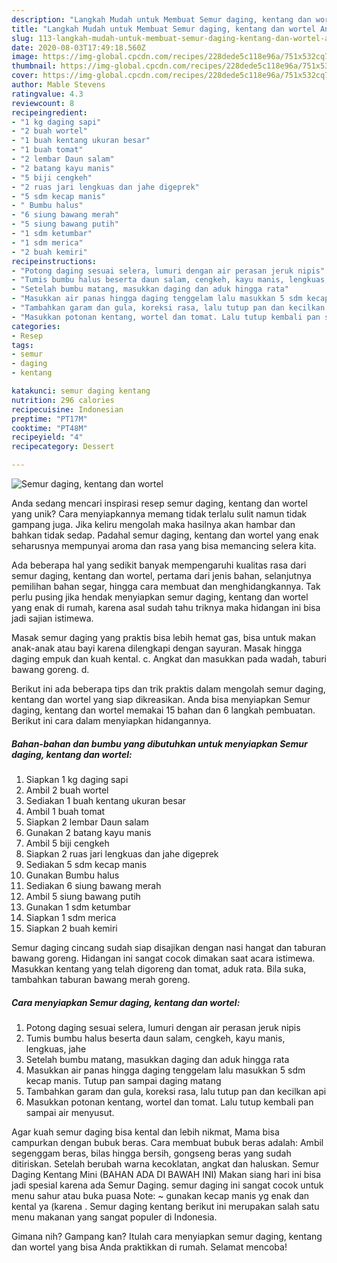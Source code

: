 ```yaml
---
description: "Langkah Mudah untuk Membuat Semur daging, kentang dan wortel Anti Gagal"
title: "Langkah Mudah untuk Membuat Semur daging, kentang dan wortel Anti Gagal"
slug: 113-langkah-mudah-untuk-membuat-semur-daging-kentang-dan-wortel-anti-gagal
date: 2020-08-03T17:49:18.560Z
image: https://img-global.cpcdn.com/recipes/228dede5c118e96a/751x532cq70/semur-daging-kentang-dan-wortel-foto-resep-utama.jpg
thumbnail: https://img-global.cpcdn.com/recipes/228dede5c118e96a/751x532cq70/semur-daging-kentang-dan-wortel-foto-resep-utama.jpg
cover: https://img-global.cpcdn.com/recipes/228dede5c118e96a/751x532cq70/semur-daging-kentang-dan-wortel-foto-resep-utama.jpg
author: Mable Stevens
ratingvalue: 4.3
reviewcount: 8
recipeingredient:
- "1 kg daging sapi"
- "2 buah wortel"
- "1 buah kentang ukuran besar"
- "1 buah tomat"
- "2 lembar Daun salam"
- "2 batang kayu manis"
- "5 biji cengkeh"
- "2 ruas jari lengkuas dan jahe digeprek"
- "5 sdm kecap manis"
- " Bumbu halus"
- "6 siung bawang merah"
- "5 siung bawang putih"
- "1 sdm ketumbar"
- "1 sdm merica"
- "2 buah kemiri"
recipeinstructions:
- "Potong daging sesuai selera, lumuri dengan air perasan jeruk nipis"
- "Tumis bumbu halus beserta daun salam, cengkeh, kayu manis, lengkuas, jahe"
- "Setelah bumbu matang, masukkan daging dan aduk hingga rata"
- "Masukkan air panas hingga daging tenggelam lalu masukkan 5 sdm kecap manis. Tutup pan sampai daging matang"
- "Tambahkan garam dan gula, koreksi rasa, lalu tutup pan dan kecilkan api"
- "Masukkan potonan kentang, wortel dan tomat. Lalu tutup kembali pan sampai air menyusut."
categories:
- Resep
tags:
- semur
- daging
- kentang

katakunci: semur daging kentang 
nutrition: 296 calories
recipecuisine: Indonesian
preptime: "PT17M"
cooktime: "PT48M"
recipeyield: "4"
recipecategory: Dessert

---
```



![Semur daging, kentang dan wortel](https://img-global.cpcdn.com/recipes/228dede5c118e96a/751x532cq70/semur-daging-kentang-dan-wortel-foto-resep-utama.jpg)

Anda sedang mencari inspirasi resep semur daging, kentang dan wortel yang unik? Cara menyiapkannya memang tidak terlalu sulit namun tidak gampang juga. Jika keliru mengolah maka hasilnya akan hambar dan bahkan tidak sedap. Padahal semur daging, kentang dan wortel yang enak seharusnya mempunyai aroma dan rasa yang bisa memancing selera kita.

Ada beberapa hal yang sedikit banyak mempengaruhi kualitas rasa dari semur daging, kentang dan wortel, pertama dari jenis bahan, selanjutnya pemilihan bahan segar, hingga cara membuat dan menghidangkannya. Tak perlu pusing jika hendak menyiapkan semur daging, kentang dan wortel yang enak di rumah, karena asal sudah tahu triknya maka hidangan ini bisa jadi sajian istimewa.

Masak semur daging yang praktis bisa lebih hemat gas, bisa untuk makan anak-anak atau bayi karena dilengkapi dengan sayuran. Masak hingga daging empuk dan kuah kental. c. Angkat dan masukkan pada wadah, taburi bawang goreng. d.


Berikut ini ada beberapa tips dan trik praktis dalam mengolah semur daging, kentang dan wortel yang siap dikreasikan. Anda bisa menyiapkan Semur daging, kentang dan wortel memakai 15 bahan dan 6 langkah pembuatan. Berikut ini cara dalam menyiapkan hidangannya.

<!--inarticleads1-->

##### Bahan-bahan dan bumbu yang dibutuhkan untuk menyiapkan Semur daging, kentang dan wortel:

1. Siapkan 1 kg daging sapi
1. Ambil 2 buah wortel
1. Sediakan 1 buah kentang ukuran besar
1. Ambil 1 buah tomat
1. Siapkan 2 lembar Daun salam
1. Gunakan 2 batang kayu manis
1. Ambil 5 biji cengkeh
1. Siapkan 2 ruas jari lengkuas dan jahe digeprek
1. Sediakan 5 sdm kecap manis
1. Gunakan  Bumbu halus
1. Sediakan 6 siung bawang merah
1. Ambil 5 siung bawang putih
1. Gunakan 1 sdm ketumbar
1. Siapkan 1 sdm merica
1. Siapkan 2 buah kemiri


Semur daging cincang sudah siap disajikan dengan nasi hangat dan taburan bawang goreng. Hidangan ini sangat cocok dimakan saat acara istimewa. Masukkan kentang yang telah digoreng dan tomat, aduk rata. Bila suka, tambahkan taburan bawang merah goreng. 

<!--inarticleads2-->

##### Cara menyiapkan Semur daging, kentang dan wortel:

1. Potong daging sesuai selera, lumuri dengan air perasan jeruk nipis
1. Tumis bumbu halus beserta daun salam, cengkeh, kayu manis, lengkuas, jahe
1. Setelah bumbu matang, masukkan daging dan aduk hingga rata
1. Masukkan air panas hingga daging tenggelam lalu masukkan 5 sdm kecap manis. Tutup pan sampai daging matang
1. Tambahkan garam dan gula, koreksi rasa, lalu tutup pan dan kecilkan api
1. Masukkan potonan kentang, wortel dan tomat. Lalu tutup kembali pan sampai air menyusut.


Agar kuah semur daging bisa kental dan lebih nikmat, Mama bisa campurkan dengan bubuk beras. Cara membuat bubuk beras adalah: Ambil segenggam beras, bilas hingga bersih, gongseng beras yang sudah ditiriskan. Setelah berubah warna kecoklatan, angkat dan haluskan. Semur Daging Kentang Mini (BAHAN ADA DI BAWAH INI) Makan siang hari ini bisa jadi spesial karena ada Semur Daging. semur daging ini sangat cocok untuk menu sahur atau buka puasa Note: ~ gunakan kecap manis yg enak dan kental ya (karena . Semur daging kentang berikut ini merupakan salah satu menu makanan yang sangat populer di Indonesia. 

Gimana nih? Gampang kan? Itulah cara menyiapkan semur daging, kentang dan wortel yang bisa Anda praktikkan di rumah. Selamat mencoba!
